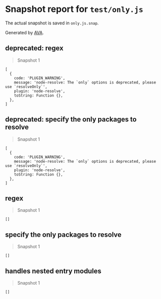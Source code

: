 # Snapshot report for `test/only.js`

The actual snapshot is saved in `only.js.snap`.

Generated by [AVA](https://ava.li).

## deprecated: regex

> Snapshot 1

    [
      {
        code: 'PLUGIN_WARNING',
        message: 'node-resolve: The `only` options is deprecated, please use `resolveOnly`',
        plugin: 'node-resolve',
        toString: Function {},
      },
    ]

## deprecated: specify the only packages to resolve

> Snapshot 1

    [
      {
        code: 'PLUGIN_WARNING',
        message: 'node-resolve: The `only` options is deprecated, please use `resolveOnly`',
        plugin: 'node-resolve',
        toString: Function {},
      },
    ]

## regex

> Snapshot 1

    []

## specify the only packages to resolve

> Snapshot 1

    []

## handles nested entry modules

> Snapshot 1

    []
